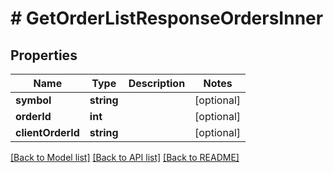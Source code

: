 # # GetOrderListResponseOrdersInner

## Properties

Name | Type | Description | Notes
------------ | ------------- | ------------- | -------------
**symbol** | **string** |  | [optional]
**orderId** | **int** |  | [optional]
**clientOrderId** | **string** |  | [optional]

[[Back to Model list]](../../README.md#models) [[Back to API list]](../../README.md#endpoints) [[Back to README]](../../README.md)
